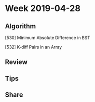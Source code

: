 # Week 2019-04-28

## Algorithm

[530] Minimum Absolute Difference in BST

[532] K-diff Pairs in an Array

## Review

## Tips

## Share